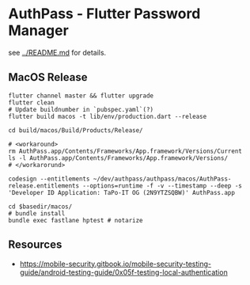 # AuthPass - Flutter Password Manager

see [../README.md](../README.md) for details.


## MacOS Release


```
flutter channel master && flutter upgrade
flutter clean
# Update buildnumber in `pubspec.yaml`(?)
flutter build macos -t lib/env/production.dart --release

cd build/macos/Build/Products/Release/

# <workaround>
rm AuthPass.app/Contents/Frameworks/App.framework/Versions/Current
ls -l AuthPass.app/Contents/Frameworks/App.framework/Versions/
# </workarorund>

codesign --entitlements ~/dev/authpass/authpass/macos/AuthPass-release.entitlements --options=runtime -f -v --timestamp --deep -s 'Developer ID Application: TaPo-IT OG (2N9YTZSQBW)' AuthPass.app

cd $basedir/macos/
# bundle install
bundle exec fastlane hptest # notarize

```

## Resources

* https://mobile-security.gitbook.io/mobile-security-testing-guide/android-testing-guide/0x05f-testing-local-authentication
